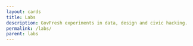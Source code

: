 ```yaml
---
layout: cards
title: Labs
description: GovFresh experiments in data, design and civic hacking.
permalink: /labs/
parent: labs
---
```


